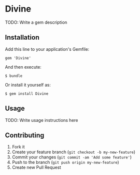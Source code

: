 # Divine

TODO: Write a gem description

## Installation

Add this line to your application's Gemfile:

    gem 'Divine'

And then execute:

    $ bundle

Or install it yourself as:

    $ gem install Divine

## Usage

TODO: Write usage instructions here

## Contributing

1. Fork it
2. Create your feature branch (`git checkout -b my-new-feature`)
3. Commit your changes (`git commit -am 'Add some feature'`)
4. Push to the branch (`git push origin my-new-feature`)
5. Create new Pull Request
